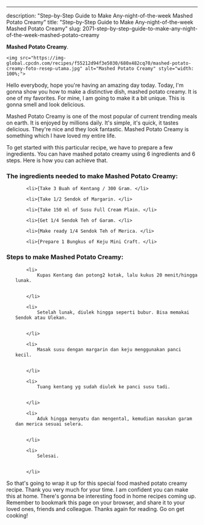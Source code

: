 ---
description: "Step-by-Step Guide to Make Any-night-of-the-week Mashed Potato Creamy"
title: "Step-by-Step Guide to Make Any-night-of-the-week Mashed Potato Creamy"
slug: 2071-step-by-step-guide-to-make-any-night-of-the-week-mashed-potato-creamy

<p>
	<strong>Mashed Potato Creamy</strong>. 
	
</p>
<p>
	
	<img src="https://img-global.cpcdn.com/recipes/f55212d94f3e5030/680x482cq70/mashed-potato-creamy-foto-resep-utama.jpg" alt="Mashed Potato Creamy" style="width: 100%;">
	
	
</p>
<p>
	Hello everybody, hope you're having an amazing day today. Today, I'm gonna show you how to make a distinctive dish, mashed potato creamy. It is one of my favorites. For mine, I am going to make it a bit unique. This is gonna smell and look delicious.
</p>
	
<p>
	
</p>
<p>
	Mashed Potato Creamy is one of the most popular of current trending meals on earth. It is enjoyed by millions daily. It's simple, it's quick, it tastes delicious. They're nice and they look fantastic. Mashed Potato Creamy is something which I have loved my entire life.
</p>

<p>
To get started with this particular recipe, we have to prepare a few ingredients. You can have mashed potato creamy using 6 ingredients and 6 steps. Here is how you can achieve that.
</p>

<h3>The ingredients needed to make Mashed Potato Creamy:</h3>

<ol>
	
		<li>{Take 3 Buah of Kentang / 300 Gram. </li>
	
		<li>{Take 1/2 Sendok of Margarin. </li>
	
		<li>{Take 150 ml of Susu Full Cream Plain. </li>
	
		<li>{Get 1/4 Sendok Teh of Garam. </li>
	
		<li>{Make ready 1/4 Sendok Teh of Merica. </li>
	
		<li>{Prepare 1 Bungkus of Keju Mini Craft. </li>
	
</ol>
<p>
	
</p>

<h3>Steps to make Mashed Potato Creamy:</h3>

<ol>
	
		<li>
			Kupas Kentang dan potong2 kotak, lalu kukus 20 menit/hingga lunak.
			
			
		</li>
	
		<li>
			Setelah lunak, diulek hingga seperti bubur. Bisa memakai Sendok atau Ulekan.
			
			
		</li>
	
		<li>
			Masak susu dengan margarin dan keju menggunakan panci kecil.
			
			
		</li>
	
		<li>
			Tuang kentang yg sudah diulek ke panci susu tadi.
			
			
		</li>
	
		<li>
			Aduk hingga menyatu dan mengental, kemudian masukan garam dan merica sesuai selera.
			
			
		</li>
	
		<li>
			Selesai.
			
			
		</li>
	
</ol>

<p>
	
</p>

<p>
	So that's going to wrap it up for this special food mashed potato creamy recipe. Thank you very much for your time. I am confident you can make this at home. There's gonna be interesting food in home recipes coming up. Remember to bookmark this page on your browser, and share it to your loved ones, friends and colleague. Thanks again for reading. Go on get cooking!
</p>
